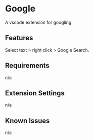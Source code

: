 # Google

A vscode extension for googling.

## Features

Select text > right click > Google Search.

## Requirements

n/a

## Extension Settings

n/a

## Known Issues

n/a
